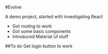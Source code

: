 #Evolve

A demo project, started with investigating React
- Got routing to work
- Got some basic components
- Introduced Material UI stuff

##To do
Get login button to work
